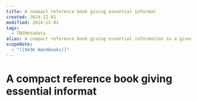 ```yaml
---
title: A compact reference book giving essential informat
created: 2024-12-01
modified: 2024-12-01
tags:
  - TBSMetadata
alias: A compact reference book giving essential information in a given field of study.
scopeNote:
  - "[[9436 Handbooks]]"
---
```

# A compact reference book giving essential informat
